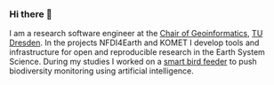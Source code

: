 ### Hi there 👋

I am a research software engineer at the [Chair of Geoinformatics](https://tu-dresden.de/bu/umwelt/geo/geoinformatik/?set_language=en), [TU Dresden](https://tu-dresden.de/). In the projects NFDI4Earth and KOMET I develop tools and infrastructure for open and reproducible research in the Earth System Science. 
During my studies I worked on a [smart bird feeder](https://github.com/Birdiary) to push biodiversity monitoring using artificial intelligence. 

<!--
I am a master student at the [Institute for Geoinformatics (ifgi)](https://www.uni-muenster.de/Geoinformatics/en/index.html), where I also work as a research assistant. As a member of the research project [TinyAIoT](https://sensebox.de/de/research-tinyaiot) associated to the [senseBox](https://github.com/sensebox) project, I develop energy and resource efficient IoT applications and open science based educational technologies. By further pursuing study projects of the master program supported by university funding programs, I am developing a [smart bird feeder]([https://github.com/CountYourBirds](https://github.com/Birdiary) to push biodiversity monitoring using artificial intelligence. 
-->

<!--
**tnier01/tnier01** is a ✨ _special_ ✨ repository because its `README.md` (this file) appears on your GitHub profile.

Here are some ideas to get you started:

- 🔭 I’m currently working on ...
- 🌱 I’m currently learning ...
- 👯 I’m looking to collaborate on ...
- 🤔 I’m looking for help with ...
- 💬 Ask me about ...
- 📫 How to reach me: ...
- 😄 Pronouns: ...
- ⚡ Fun fact: ...
-->
